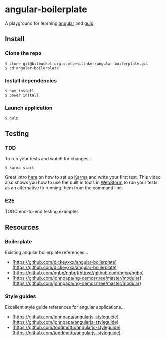 # angular-boilerplate

A playground for learning [angular](https://angularjs.org/) and [gulp](http://gulpjs.com/).

## Install

### Clone the repo

    $ clone git@bitbucket.org:scottwhittaker/angular-boilerplate.git
    $ cd angular-boilerplate

### Install dependencies

    $ npm install
    $ bower install

### Launch application

    $ gulp

## Testing

### TDD

To run your tests and watch for changes...

    $ karma start

Great intro [here](https://egghead.io/lessons/unit-testing-introduction-to-karma) on how to set up
[Karma](http://karma-runner.github.io/0.12/index.html) and write your first test. This video also shows you how to use
the built in tools in [WebStorm](https://www.jetbrains.com/webstorm/) to run your tests as an alternative to running
them from the command line.

### E2E

TODO end-to-end testing examples

## Resources

### Boilerplate

Existing angular boilerplate references...

- [https://github.com/dickeyxxx/angular-boilerplate](https://github.com/dickeyxxx/angular-boilerplate)
- [https://github.com/ngbp/ngbp](https://github.com/ngbp/ngbp)
- [https://github.com/johnpapa/ng-demos/tree/master/modular](https://github.com/johnpapa/ng-demos/tree/master/modular)

### Style guides

Excellent style guide references for angular applications...

- [https://github.com/johnpapa/angularjs-styleguide](https://github.com/johnpapa/angularjs-styleguide)
- [https://github.com/toddmotto/angularjs-styleguide](https://github.com/toddmotto/angularjs-styleguide)
